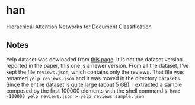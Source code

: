 # han

Hierachical Attention Networks for Document Classification

## Notes

Yelp dataset was dowloaded from [this page](https://www.yelp.com/dataset/download). It is not the dataset version reported in the paper, this one is a newer version. From all the dataset, I've kept the file `reviews.json`, which contains only the reviews. That file was renamed `yelp_reviews.json` and it was moved in the directory `datasets`. Since the entire dataset is quite large (about 5 GB), I extracted a sample composed by the first 100000 elements with the shell command `$ head -100000 yelp_reviews.json > yelp_reviews_sample.json`

